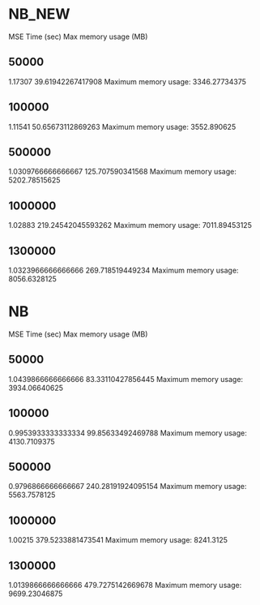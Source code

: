 # NB_NEW

MSE Time (sec) Max memory usage (MB)

## 50000

1.17307   39.61942267417908   Maximum memory usage: 3346.27734375

## 100000

1.11541   50.65673112869263 Maximum memory usage: 3552.890625

## 500000

1.0309766666666667 125.707590341568 Maximum memory usage: 5202.78515625

## 1000000

1.02883 219.24542045593262 Maximum memory usage: 7011.89453125

## 1300000

1.0323966666666666  269.718519449234 Maximum memory usage: 8056.6328125

# NB

MSE Time (sec) Max memory usage (MB)

## 50000

1.0439866666666666  83.33110427856445   Maximum memory usage: 3934.06640625

## 100000

0.9953933333333334   99.85633492469788 Maximum memory usage: 4130.7109375

## 500000

0.9796866666666667 240.28191924095154 Maximum memory usage: 5563.7578125

## 1000000

1.00215 379.5233881473541 Maximum memory usage: 8241.3125

## 1300000

1.0139866666666666  479.7275142669678 Maximum memory usage: 9699.23046875

